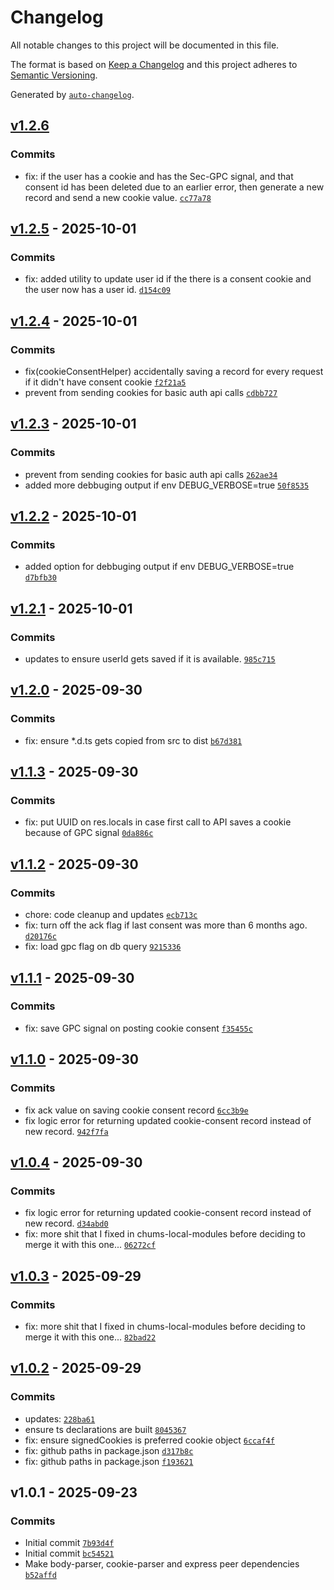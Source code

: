 # Changelog

All notable changes to this project will be documented in this file.

The format is based on [Keep a Changelog](https://keepachangelog.com/en/1.0.0/)
and this project adheres to [Semantic Versioning](https://semver.org/spec/v2.0.0.html).

Generated by [`auto-changelog`](https://github.com/CookPete/auto-changelog).

## [v1.2.6](https://github.com/ChumsInc/cookie-consent/compare/v1.2.5...v1.2.6)

### Commits

- fix: if the user has a cookie and has the Sec-GPC signal, and that consent id has been deleted due to an earlier error, then generate a new record and send a new cookie value. [`cc77a78`](https://github.com/ChumsInc/cookie-consent/commit/cc77a78ed37b300bc705036a8d50cdbb8f38aad8)

## [v1.2.5](https://github.com/ChumsInc/cookie-consent/compare/v1.2.4...v1.2.5) - 2025-10-01

### Commits

- fix: added utility to update user id if the there is a consent cookie and the user now has a user id. [`d154c09`](https://github.com/ChumsInc/cookie-consent/commit/d154c09631d854040b48eb64d2a5d5072388efca)

## [v1.2.4](https://github.com/ChumsInc/cookie-consent/compare/v1.2.3...v1.2.4) - 2025-10-01

### Commits

- fix(cookieConsentHelper) accidentally saving a record for every request if it didn't have consent cookie [`f2f21a5`](https://github.com/ChumsInc/cookie-consent/commit/f2f21a5f936810df4e50a8cc6645799687c50c13)
- prevent from sending cookies for basic auth api calls [`cdbb727`](https://github.com/ChumsInc/cookie-consent/commit/cdbb727b664410b843718e05efae7e5412c222e7)

## [v1.2.3](https://github.com/ChumsInc/cookie-consent/compare/v1.2.2...v1.2.3) - 2025-10-01

### Commits

- prevent from sending cookies for basic auth api calls [`262ae34`](https://github.com/ChumsInc/cookie-consent/commit/262ae3402efc91716522414d406e5767f15826e6)
- added more debbuging output if env DEBUG_VERBOSE=true [`50f8535`](https://github.com/ChumsInc/cookie-consent/commit/50f8535ad670aacf07a2c8dd917d894757365cea)

## [v1.2.2](https://github.com/ChumsInc/cookie-consent/compare/v1.2.1...v1.2.2) - 2025-10-01

### Commits

- added option for debbuging output if env DEBUG_VERBOSE=true [`d7bfb30`](https://github.com/ChumsInc/cookie-consent/commit/d7bfb30efa0def613e54b94ede5e23b38663e99b)

## [v1.2.1](https://github.com/ChumsInc/cookie-consent/compare/v1.2.0...v1.2.1) - 2025-10-01

### Commits

- updates to ensure userId gets saved if it is available. [`985c715`](https://github.com/ChumsInc/cookie-consent/commit/985c71538f7d037c924fc5cf8b08a05d22d22206)

## [v1.2.0](https://github.com/ChumsInc/cookie-consent/compare/v1.1.3...v1.2.0) - 2025-09-30

### Commits

- fix: ensure *.d.ts gets copied from src to dist [`b67d381`](https://github.com/ChumsInc/cookie-consent/commit/b67d381f873f32289b326c621f07ebcabb6828cd)

## [v1.1.3](https://github.com/ChumsInc/cookie-consent/compare/v1.1.2...v1.1.3) - 2025-09-30

### Commits

- fix: put UUID on res.locals in case first call to API saves a cookie because of GPC signal [`0da886c`](https://github.com/ChumsInc/cookie-consent/commit/0da886ce99a6b1ef967a698d3568a64e31e31edb)

## [v1.1.2](https://github.com/ChumsInc/cookie-consent/compare/v1.1.1...v1.1.2) - 2025-09-30

### Commits

- chore: code cleanup and updates [`ecb713c`](https://github.com/ChumsInc/cookie-consent/commit/ecb713c2c5d21d26268e4eae8c41322a3d0afe32)
- fix: turn off the ack flag if last consent was more than 6 months ago. [`d20176c`](https://github.com/ChumsInc/cookie-consent/commit/d20176cd695ee9c55a77893b2773c1b5c7eccdac)
- fix: load gpc flag on db query [`9215336`](https://github.com/ChumsInc/cookie-consent/commit/9215336ed22edd471ee08768c3c24a0da4cf886b)

## [v1.1.1](https://github.com/ChumsInc/cookie-consent/compare/v1.1.0...v1.1.1) - 2025-09-30

### Commits

- fix: save GPC signal on posting cookie consent [`f35455c`](https://github.com/ChumsInc/cookie-consent/commit/f35455cc0334a23b973ca702af69040865ad6aaa)

## [v1.1.0](https://github.com/ChumsInc/cookie-consent/compare/v1.0.4...v1.1.0) - 2025-09-30

### Commits

- fix ack value on saving cookie consent record [`6cc3b9e`](https://github.com/ChumsInc/cookie-consent/commit/6cc3b9ed8105429ffc2854ed6423866727938617)
- fix logic error for returning updated cookie-consent record instead of new record. [`942f7fa`](https://github.com/ChumsInc/cookie-consent/commit/942f7fa22abab48beeb8bdeb38af1db8ecbece0c)

## [v1.0.4](https://github.com/ChumsInc/cookie-consent/compare/v1.0.3...v1.0.4) - 2025-09-30

### Commits

- fix logic error for returning updated cookie-consent record instead of new record. [`d34abd0`](https://github.com/ChumsInc/cookie-consent/commit/d34abd0239aefb830f593ad66f2ea0e753187c2d)
- fix: more shit that I fixed in chums-local-modules before deciding to merge it with this one... [`06272cf`](https://github.com/ChumsInc/cookie-consent/commit/06272cf791e748719f89f145e3bf09b6b953f4ac)

## [v1.0.3](https://github.com/ChumsInc/cookie-consent/compare/v1.0.2...v1.0.3) - 2025-09-29

### Commits

- fix: more shit that I fixed in chums-local-modules before deciding to merge it with this one... [`82bad22`](https://github.com/ChumsInc/cookie-consent/commit/82bad22fe2034795edb8e3feedd66cbfd6bce27d)

## [v1.0.2](https://github.com/ChumsInc/cookie-consent/compare/v1.0.1...v1.0.2) - 2025-09-29

### Commits

- updates: [`228ba61`](https://github.com/ChumsInc/cookie-consent/commit/228ba61834ed4d2e3f588f3ea82474b7a587a4c6)
- ensure ts declarations are built [`8045367`](https://github.com/ChumsInc/cookie-consent/commit/8045367d9d500af714b7082bbdfca44af66b1bfd)
- fix: ensure signedCookies is preferred cookie object [`6ccaf4f`](https://github.com/ChumsInc/cookie-consent/commit/6ccaf4fc4b319e237f3077468d6b11593a769058)
- fix: github paths in package.json [`d317b8c`](https://github.com/ChumsInc/cookie-consent/commit/d317b8c44372fb5a6fb8d503dc408cfdd85b9c2e)
- fix: github paths in package.json [`f193621`](https://github.com/ChumsInc/cookie-consent/commit/f1936212d2249710109679ee3de4784901ddb76e)

## v1.0.1 - 2025-09-23

### Commits

- Initial commit [`7b93d4f`](https://github.com/ChumsInc/cookie-consent/commit/7b93d4f6a082d5588e6a2c84f3d7bac523ce7140)
- Initial commit [`bc54521`](https://github.com/ChumsInc/cookie-consent/commit/bc545213a8f3e5e651976db23fc8e6c1cea89c05)
- Make body-parser, cookie-parser and express peer dependencies [`b52affd`](https://github.com/ChumsInc/cookie-consent/commit/b52affdac38d563bc8f726ff08729c7a1f4ff83a)
